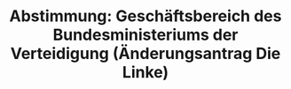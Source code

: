 ---
abstimmung:
  abstimmung: 3
  bundestagssitzung: 45
  datum: 4. Juli 2018
  legislaturperiode: 19
categories:
- Todo
data:
- title: Abstimmungsergebnis 20180704_3-data.pdf
  url: /res/2021-btw/abstimmungsergebnisse/20180704_3-data.pdf
- title: Abstimmungsergebnis 20180704_3_xls-data.xls
  url: /res/2021-btw/abstimmungsergebnisse/20180704_3_xls-data.xls
- title: Abstimmungsergebnis 20180704_3_xls-datacsv
  url: /res/2021-btw/abstimmungsergebnisse/csv/20180704_3_xls-datacsv
documents:
- local: /res/2021-btw/drucksachen/01700.pdf
  title: Drucksache 19/01700
  url: https://dip21.bundestag.de/dip21/btd/19/017/1901700.pdf
- local: /res/2021-btw/drucksachen/01701.pdf
  title: Drucksache 19/01701
  url: https://dip21.bundestag.de/dip21/btd/19/017/1901701.pdf
- local: /res/2021-btw/drucksachen/02413.pdf
  title: Drucksache 19/02413
  url: https://dip21.bundestag.de/dip21/btd/19/024/1902413.pdf
- local: /res/2021-btw/drucksachen/02424.pdf
  title: Drucksache 19/02424
  url: https://dip21.bundestag.de/dip21/btd/19/024/1902424.pdf
- local: /res/2021-btw/drucksachen/02425.pdf
  title: Drucksache 19/02425
  url: https://dip21.bundestag.de/dip21/btd/19/024/1902425.pdf
- local: /res/2021-btw/drucksachen/02426.pdf
  title: Drucksache 19/02426
  url: https://dip21.bundestag.de/dip21/btd/19/024/1902426.pdf
- local: /res/2021-btw/drucksachen/03185.pdf
  title: Drucksache 19/03185
  url: https://dip21.bundestag.de/dip21/btd/19/031/1903185.pdf
ergebnis:
  AfD:
    enthaltung: 0
    gesamt: 92
    ja: 0
    nein: 82
    nichtabgegeben: 10
    ungueltig: 0
  Bündnis 90/Die Grünen:
    enthaltung: 0
    gesamt: 67
    ja: 58
    nein: 0
    nichtabgegeben: 9
    ungueltig: 0
  Die Linke:
    enthaltung: 0
    gesamt: 69
    ja: 58
    nein: 1
    nichtabgegeben: 10
    ungueltig: 0
  FDP:
    enthaltung: 0
    gesamt: 80
    ja: 0
    nein: 74
    nichtabgegeben: 6
    ungueltig: 0
  cdu/csu:
    enthaltung: 0
    gesamt: 246
    ja: 0
    nein: 234
    nichtabgegeben: 12
    ungueltig: 0
  file: 20180704_3_xls-data.xls
  fraktionslos:
    enthaltung: 0
    gesamt: 2
    ja: 0
    nein: 1
    nichtabgegeben: 1
    ungueltig: 0
  spd:
    enthaltung: 0
    gesamt: 153
    ja: 0
    nein: 144
    nichtabgegeben: 9
    ungueltig: 0
layout: abstimmung
links:
- title: Link zu bundestag.de
  url: https://www.bundestag.de/parlament/plenum/abstimmung/abstimmung?id=533
preview: 'Deutscher Bundestag


  45. Sitzung des Deutschen Bundestages

  am Mittwoch, 4. Juli 2018


  Endgültiges Ergebnis der Namentlichen Abstimmung Nr. 3


  Änderungsantrag der Abgeordneten Heike Hänsel, Tobias Pflüger, Dr. Gesine Lötzsch,

  weiterer Abgeordneter und der Fraktion DIE LINKE.

  zu der zweiten Beratung des Gesetzentwurfs der Bundesregierung

  Entwurf eines Gesetzes über die Feststellung des Bundeshaushaltsplans für das

  Haushaltsjahr 2018 (Haushaltsgesetz 2018)

  hier: Einzelplan 14

  Geschäftsbereich des Bundesministeriums der Verteidigung

  Drs. 19/1700, 19/1701, 19/2413, 19/2424, 19/2425, 19/2426 und 19/3185'
tags:
- Todo
title: 'Abstimmung: Geschäftsbereich des Bundesministeriums der Verteidigung (Änderungsantrag
  Die Linke)'
---